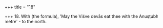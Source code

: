 +++
title = "18"

+++
18. With (the formula), 'May the Viśve devās eat thee with the Anuṣṭubh metre' - to the north.
